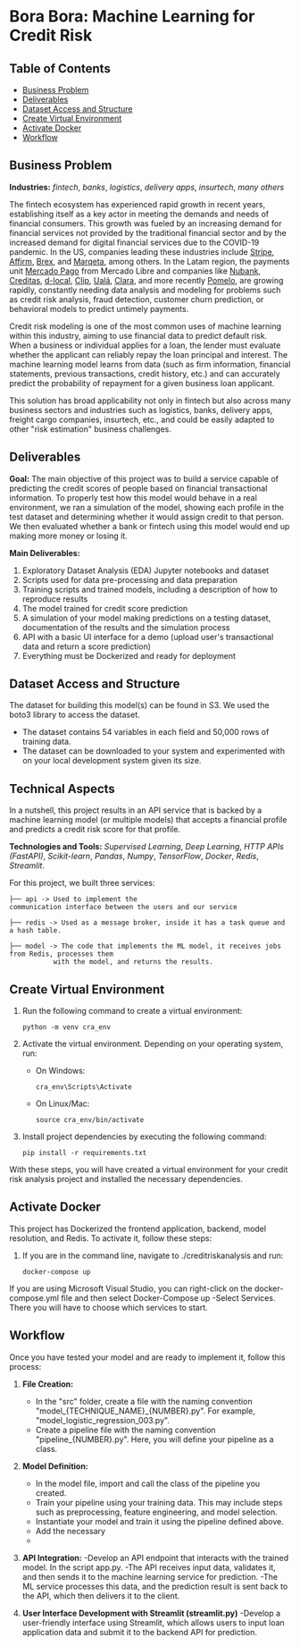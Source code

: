 # Bora Bora: Machine Learning for Credit Risk 

## Table of Contents

- [Business Problem](#Business-Problem)
- [Deliverables](#Deliverables)
- [Dataset Access and Structure](#Dataset-Access-and-Structure)
- [Create Virtual Environment](#Create-Virtual-Environment)
- [Activate Docker](#Activate-Docker)
- [Workflow](#Workflow)

## Business Problem

**Industries:** *fintech*, *banks*, *logistics*, *delivery apps*, *insurtech*, *many others*

The fintech ecosystem has experienced rapid growth in recent years, establishing itself as a key actor in meeting the demands and needs of financial consumers. This growth was fueled by an increasing demand for financial services not provided by the traditional financial sector and by the increased demand for digital financial services due to the COVID-19 pandemic. In the US, companies leading these industries include [Stripe](https://stripe.com/docs/radar/risk-evaluation), [Affirm](https://www.affirm.com/business/blog/alternative-underwriting), [Brex](https://www.brex.com/), and [Marqeta](https://www.marqeta.com/platform/riskcontrol), among others. In the Latam region, the payments unit [Mercado Pago](https://www.mercadopago.com.ar/) from Mercado Libre and companies like [Nubank](https://nubank.com.br/en/), [Creditas](https://www.creditas.com/), [d-local](https://dlocal.com/), [Clip](https://clip.mx/), [Ualá](https://www.uala.com.ar/), [Clara](https://www.clara.com/), and more recently [Pomelo](https://pomelo.la/en/), are growing rapidly, constantly needing data analysis and modeling for problems such as credit risk analysis, fraud detection, customer churn prediction, or behavioral models to predict untimely payments.

Credit risk modeling is one of the most common uses of machine learning within this industry, aiming to use financial data to predict default risk. When a business or individual applies for a loan, the lender must evaluate whether the applicant can reliably repay the loan principal and interest. The machine learning model learns from data (such as firm information, financial statements, previous transactions, credit history, etc.) and can accurately predict the probability of repayment for a given business loan applicant.

This solution has broad applicability not only in fintech but also across many business sectors and industries such as logistics, banks, delivery apps, freight cargo companies, insurtech, etc., and could be easily adapted to other "risk estimation" business challenges.

## Deliverables

**Goal:** The main objective of this project was to build a service capable of predicting the credit scores of people based on financial transactional information. To properly test how this model would behave in a real environment, we ran a simulation of the model, showing each profile in the test dataset and determining whether it would assign credit to that person. We then evaluated whether a bank or fintech using this model would end up making more money or losing it.

**Main Deliverables:**

1. Exploratory Dataset Analysis (EDA) Jupyter notebooks and dataset
2. Scripts used for data pre-processing and data preparation
3. Training scripts and trained models, including a description of how to reproduce results
4. The model trained for credit score prediction
5. A simulation of your model making predictions on a testing dataset, documentation of the results and the simulation process
6. API with a basic UI interface for a demo (upload user's transactional data and return a score prediction)
7. Everything must be Dockerized and ready for deployment

## Dataset Access and Structure

The dataset for building this model(s) can be found in S3. We used the boto3 library to access the dataset.

- The dataset contains 54 variables in each field and 50,000 rows of training data.
- The dataset can be downloaded to your system and experimented with on your local development system given its size.

## Technical Aspects

In a nutshell, this project results in an API service that is backed by a machine learning model (or multiple models) that accepts a financial profile and predicts a credit risk score for that profile.

**Technologies and Tools:** *Supervised Learning*, *Deep Learning*, *HTTP APIs (FastAPI)*, *Scikit-learn*, *Pandas*, *Numpy*, *TensorFlow*, *Docker*, *Redis*, *Streamlit*.

For this project, we built three services:
  ```
├── api -> Used to implement the
communication interface between the users and our service

├── redis -> Used as a message broker, inside it has a task queue and a hash table.

├── model -> The code that implements the ML model, it receives jobs from Redis, processes them 
             with the model, and returns the results.
  ```
## Create Virtual Environment

1. Run the following command to create a virtual environment:

    ```
    python -m venv cra_env
    ```

2. Activate the virtual environment. Depending on your operating system, run:

    - On Windows:
        ```
        cra_env\Scripts\Activate
        ```

    - On Linux/Mac:
        ```
        source cra_env/bin/activate
        ```

3. Install project dependencies by executing the following command:

    ```
    pip install -r requirements.txt
    ```

With these steps, you will have created a virtual environment for your credit risk analysis project and installed the necessary dependencies.

## Activate Docker

This project has Dockerized the frontend application, backend, model resolution, and Redis.
To activate it, follow these steps:

1. If you are in the command line, navigate to ./creditriskanalysis and run:

    ```
    docker-compose up
    ```

If you are using Microsoft Visual Studio, you can right-click on the docker-compose.yml file and then select Docker-Compose up -Select Services. There you will have to choose which services to start.

## Workflow

Once you have tested your model and are ready to implement it, follow this process:

1. **File Creation:**
   - In the "src" folder, create a file with the naming convention "model_{TECHNIQUE_NAME}_{NUMBER}.py". For example, "model_logistic_regression_003.py".
   - Create a pipeline file with the naming convention "pipeline_{NUMBER}.py". Here, you will define your pipeline as a class.

2. **Model Definition:**
   - In the model file, import and call the class of the pipeline you created.
   - Train your pipeline using your training data. This may include steps such as preprocessing, feature engineering, and model selection.
   - Instantiate your model and train it using the pipeline defined above.
   - Add the necessary
   - 
3. **API  Integration:**
    -Develop an API endpoint that interacts with the trained model. In the  script app.py.
    -The API receives input data, validates it, and then sends it to the machine learning service for prediction.
    -The ML service processes this data, and the prediction result is sent back to the API, which then delivers it to the client.

4. **User Interface Development with Streamlit (streamlit.py)**
    -Develop a user-friendly interface using Streamlit, which allows users to input loan application data and submit it to the backend API for prediction.
